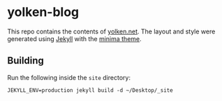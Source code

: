 # yolken-blog

This repo contains the contents of [yolken.net](https://yolken.net). The layout and style
were generated using [Jekyll](https://jekyllrb.com/) with the
[minima theme](https://github.com/jekyll/minima).

## Building

Run the following inside the `site` directory:

```
JEKYLL_ENV=production jekyll build -d ~/Desktop/_site
```
